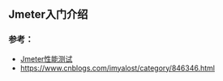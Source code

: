 ## Jmeter入门介绍

### 参考：
* [Jmeter性能测试](http://www.testclass.net/jmeter)
* https://www.cnblogs.com/imyalost/category/846346.html
